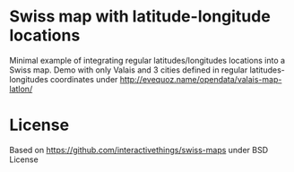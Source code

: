 # Swiss map with latitude-longitude locations
Minimal example of integrating regular latitudes/longitudes locations into a Swiss map. Demo with only Valais and 3 cities defined in regular latitudes-longitudes coordinates under http://evequoz.name/opendata/valais-map-latlon/ 

# License
Based on https://github.com/interactivethings/swiss-maps under BSD License
